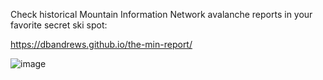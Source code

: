 Check historical Mountain Information Network avalanche reports in your favorite secret ski spot:

https://dbandrews.github.io/the-min-report/

![image](https://github.com/user-attachments/assets/5b6d46ba-d9a0-4ae7-b847-f1870e748143)
